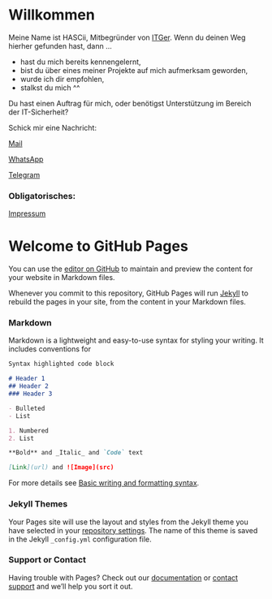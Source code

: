 # Willkommen

Meine Name ist HASCii, Mitbegründer von [ITGer](https://itger.de/).
Wenn du deinen Weg hierher gefunden hast, dann ...

- hast du mich bereits kennengelernt,
- bist du über eines meiner Projekte auf mich aufmerksam geworden,
- wurde ich dir empfohlen,
- stalkst du mich ^^

Du hast einen Auftrag für mich, oder benötigst Unterstützung im Bereich der IT-Sicherheit?

Schick mir eine Nachricht:

[Mail](mailto:security@hascii.de)

[WhatsApp](https://wa.me/491747582100)

[Telegram](https://telegram.me/ITGerDE)


### Obligatorisches:

[Impressum](https://itrk.legal/uAj.8V.pqL.html?imp=1)



# Welcome to GitHub Pages

You can use the [editor on GitHub](https://github.com/itgerde/hascii/edit/gh-pages/index.md) to maintain and preview the content for your website in Markdown files.

Whenever you commit to this repository, GitHub Pages will run [Jekyll](https://jekyllrb.com/) to rebuild the pages in your site, from the content in your Markdown files.

### Markdown

Markdown is a lightweight and easy-to-use syntax for styling your writing. It includes conventions for

```markdown
Syntax highlighted code block

# Header 1
## Header 2
### Header 3

- Bulleted
- List

1. Numbered
2. List

**Bold** and _Italic_ and `Code` text

[Link](url) and ![Image](src)
```

For more details see [Basic writing and formatting syntax](https://docs.github.com/en/github/writing-on-github/getting-started-with-writing-and-formatting-on-github/basic-writing-and-formatting-syntax).

### Jekyll Themes

Your Pages site will use the layout and styles from the Jekyll theme you have selected in your [repository settings](https://github.com/itgerde/hascii/settings/pages). The name of this theme is saved in the Jekyll `_config.yml` configuration file.

### Support or Contact

Having trouble with Pages? Check out our [documentation](https://docs.github.com/categories/github-pages-basics/) or [contact support](https://support.github.com/contact) and we’ll help you sort it out.
